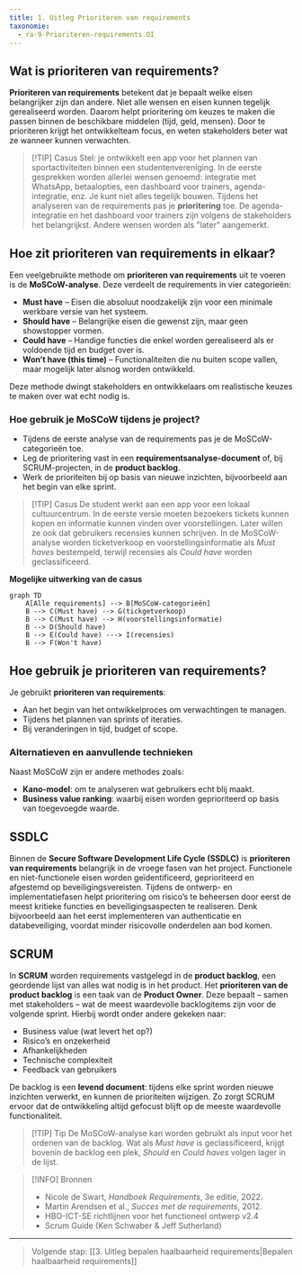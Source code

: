 ```yaml
---
title: 1. Uitleg Prioriteren van requirements
taxonomie:
  - ra-9-Prioriteren-requirements.OI
---
```


## Wat is prioriteren van requirements?
**Prioriteren van requirements** betekent dat je bepaalt welke eisen belangrijker zijn dan andere. Niet alle wensen en eisen kunnen tegelijk gerealiseerd worden. Daarom helpt prioritering om keuzes te maken die passen binnen de beschikbare middelen (tijd, geld, mensen). Door te prioriteren krijgt het ontwikkelteam focus, en weten stakeholders beter wat ze wanneer kunnen verwachten.

> [!TIP] Casus
> Stel: je ontwikkelt een app voor het plannen van sportactiviteiten binnen een studentenvereniging. In de eerste gesprekken worden allerlei wensen genoemd: integratie met WhatsApp, betaalopties, een dashboard voor trainers, agenda-integratie, enz. Je kunt niet alles tegelijk bouwen. Tijdens het analyseren van de requirements pas je **prioritering** toe. De agenda-integratie en het dashboard voor trainers zijn volgens de stakeholders het belangrijkst. Andere wensen worden als "later" aangemerkt.

## Hoe zit prioriteren van requirements in elkaar?
Een veelgebruikte methode om **prioriteren van requirements** uit te voeren is de **MoSCoW-analyse**. Deze verdeelt de requirements in vier categorieën:

- **Must have** – Eisen die absoluut noodzakelijk zijn voor een minimale werkbare versie van het systeem.
- **Should have** – Belangrijke eisen die gewenst zijn, maar geen showstopper vormen.
- **Could have** – Handige functies die enkel worden gerealiseerd als er voldoende tijd en budget over is.
- **Won’t have (this time)** – Functionaliteiten die nu buiten scope vallen, maar mogelijk later alsnog worden ontwikkeld.

Deze methode dwingt stakeholders en ontwikkelaars om realistische keuzes te maken over wat echt nodig is.

### Hoe gebruik je MoSCoW tijdens je project?
- Tijdens de eerste analyse van de requirements pas je de MoSCoW-categorieën toe.
- Leg de prioritering vast in een **requirementsanalyse-document** of, bij SCRUM-projecten, in de **product backlog**.
- Werk de prioriteiten bij op basis van nieuwe inzichten, bijvoorbeeld aan het begin van elke sprint.

> [!TIP] Casus
> De student werkt aan een app voor een lokaal cultuurcentrum. In de eerste versie moeten bezoekers tickets kunnen kopen en informatie kunnen vinden over voorstellingen. Later willen ze ook dat gebruikers recensies kunnen schrijven. In de MoSCoW-analyse worden ticketverkoop en voorstellingsinformatie als *Must haves* bestempeld, terwijl recensies als *Could have* worden geclassificeerd.

**Mogelijke uitwerking van de casus**
```mermaid
graph TD
    A[Alle requirements] --> B[MoSCoW-categorieën]
    B --> C(Must have) --> G(tickgetverkoop)
    B --> C(Must have) --> H(voorstellingsinformatie)
    B --> D(Should have)
    B --> E(Could have) ---> I(recensies)
    B --> F(Won't have)
```

## Hoe gebruik je prioriteren van requirements?

Je gebruikt **prioriteren van requirements**:
- Aan het begin van het ontwikkelproces om verwachtingen te managen.
- Tijdens het plannen van sprints of iteraties.
- Bij veranderingen in tijd, budget of scope.

### Alternatieven en aanvullende technieken
Naast MoSCoW zijn er andere methodes zoals:
- **Kano-model**: om te analyseren wat gebruikers echt blij maakt.
- **Business value ranking**: waarbij eisen worden geprioriteerd op basis van toegevoegde waarde.

## SSDLC
Binnen de **Secure Software Development Life Cycle (SSDLC)** is **prioriteren van requirements** belangrijk in de vroege fasen van het project. Functionele en niet-functionele eisen worden geïdentificeerd, geprioriteerd en afgestemd op beveiligingsvereisten. Tijdens de ontwerp- en implementatiefasen helpt prioritering om risico’s te beheersen door eerst de meest kritieke functies en beveiligingsaspecten te realiseren. Denk bijvoorbeeld aan het eerst implementeren van authenticatie en databeveiliging, voordat minder risicovolle onderdelen aan bod komen.

## SCRUM
In **SCRUM** worden requirements vastgelegd in de **product backlog**, een geordende lijst van alles wat nodig is in het product. Het **prioriteren van de product backlog** is een taak van de **Product Owner**. Deze bepaalt – samen met stakeholders – wat de meest waardevolle backlogitems zijn voor de volgende sprint. Hierbij wordt onder andere gekeken naar:
- Business value (wat levert het op?)
- Risico’s en onzekerheid
- Afhankelijkheden
- Technische complexiteit
- Feedback van gebruikers

De backlog is een **levend document**: tijdens elke sprint worden nieuwe inzichten verwerkt, en kunnen de prioriteiten wijzigen. Zo zorgt SCRUM ervoor dat de ontwikkeling altijd gefocust blijft op de meeste waardevolle functionaliteit.

> [!TIP] Tip
> De MoSCoW-analyse kan worden gebruikt als input voor het ordenen van de backlog. Wat als *Must have* is geclassificeerd, krijgt bovenin de backlog een plek, *Should* en *Could haves* volgen lager in de lijst.

> [!INFO] Bronnen
> - Nicole de Swart, *Handboek Requirements*, 3e editie, 2022.
> - Martin Arendsen et al., *Succes met de requirements*, 2012.
> - HBO-ICT-SE richtlijnen voor het functioneel ontwerp v2.4
> - Scrum Guide (Ken Schwaber & Jeff Sutherland)

---

> Volgende stap: [[3. Uitleg bepalen haalbaarheid requirements|Bepalen haalbaarheid requirements]]